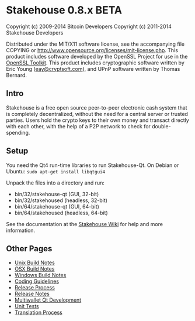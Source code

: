 Stakehouse 0.8.x BETA
====================

Copyright (c) 2009-2014 Bitcoin Developers
Copyright (c) 2011-2014 Stakehouse Developers

Distributed under the MIT/X11 software license, see the accompanying
file COPYING or http://www.opensource.org/licenses/mit-license.php.
This product includes software developed by the OpenSSL Project for use in the [OpenSSL Toolkit](http://www.openssl.org/). This product includes
cryptographic software written by Eric Young ([eay@cryptsoft.com](mailto:eay@cryptsoft.com)), and UPnP software written by Thomas Bernard.


Intro
---------------------
Stakehouse is a free open source peer-to-peer electronic cash system that is
completely decentralized, without the need for a central server or trusted
parties.  Users hold the crypto keys to their own money and transact directly
with each other, with the help of a P2P network to check for double-spending.


Setup
---------------------
You need the Qt4 run-time libraries to run Stakehouse-Qt. On Debian or Ubuntu:
	`sudo apt-get install libqtgui4`

Unpack the files into a directory and run:

- bin/32/stakehouse-qt (GUI, 32-bit)
- bin/32/stakehoused (headless, 32-bit)
- bin/64/stakehouse-qt (GUI, 64-bit)
- bin/64/stakehoused (headless, 64-bit)

See the documentation at the [Stakehouse Wiki](http://stakehouse.info)
for help and more information.


Other Pages
---------------------
- [Unix Build Notes](build-unix.md)
- [OSX Build Notes](build-osx.md)
- [Windows Build Notes](build-msw.md)
- [Coding Guidelines](coding.md)
- [Release Process](release-process.md)
- [Release Notes](release-notes.md)
- [Multiwallet Qt Development](multiwallet-qt.md)
- [Unit Tests](unit-tests.md)
- [Translation Process](translation_process.md)
